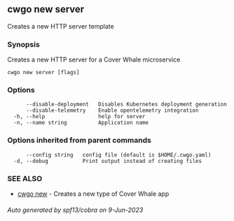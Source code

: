 ## cwgo new server

Creates a new HTTP server template

### Synopsis

Creates a new HTTP server for a Cover Whale microservice

```
cwgo new server [flags]
```

### Options

```
      --disable-deployment   Disables Kubernetes deployment generation
      --disable-telemetry    Enable opentelemetry integration
  -h, --help                 help for server
  -n, --name string          Application name
```

### Options inherited from parent commands

```
      --config string   config file (default is $HOME/.cwgo.yaml)
  -d, --debug           Print output instead of creating files
```

### SEE ALSO

* [cwgo new](cwgo_new.md)	 - Creates a new type of Cover Whale app

###### Auto generated by spf13/cobra on 9-Jun-2023
